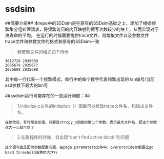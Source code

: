 # ssdsim #

##简要介绍##
本repo中的SSDsim是在原有的SSDsim基础之上，添加了根据频繁集分组处理请求，将频繁访问的内容映射到擦写次数较少的块上，从而实现对于块寿命的平均。
在运行的时候需要提供trace文件、频繁集文件以及参数文件
trace文件和参数文件的格式和原有的SSDsim一致

> 频繁集文件的格式如下所示

    3612720 2035689
    2035678 2035677
    2035689 2035690
    
其中每一行代表一个频繁模式，每行中的每个数字代表频繁出现的 lsn编号/当前ssd参数下最大的lsn号

##ssdsim运行可能存在的一些运行问题：##
> 1.initialize.c文件的initiation（）函数可以修改trace文件名，和输出文件名。

    在修改后，有时候会出错，只要是strcpy_s函数的第二个参数，表示最大文件名，把这个参数改大一点就可以了
> 2.在跑程序的时候，会出现“can't find active block”的问题

    这个很可能是因为参数配置问题，在page.parameters文件中，overprovide参数要比gc hard threshold设置的大才行
